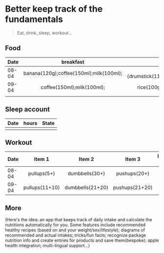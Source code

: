# Better keep track of the fundamentals

> Eat, drink, sleep, workout...

## Food

| Date  |                breakfast                |                                          lunch                                           |                  dinner                   | snacks | water |
| ----- | :-------------------------------------: | :--------------------------------------------------------------------------------------: | :---------------------------------------: | :----: | :---: |
| 08-04 | banana(120g);coffee(150ml);milk(100ml); | rice(100g);{drumstick(110g);breast(170g);bacon(40g);egg(25g);carrot(60g);cucumber(80g);} | noodle(62.5g);peas(20g);corns(20g);{same} |        |       |
| 09-04 |       coffee(150ml);milk(100ml);        |         rice(100g);{chicken thigh(90g);carrot(50g);mixed veges(40g);spam(85g);}          |            rice(120g);{same};             |        |       |
|       |                                         |                                                                                          |                                           |        |       |

## Sleep account

| Date | hours | State |
| ---- | :---: | :---: |
|      |       |       |

## Workout

| Date  |     Item 1     |      Item 2      |     Item 3     | Item 4 | Item 5 | More |
| ----- | :------------: | :--------------: | :------------: | :----: | :----: | :--: |
| 08-04 |  pullups(5+)   |  dumbbells(30+)  |  pushups(20+)  |
| 09-04 | pullups(11+10) | dumbbells(21+20) | pushups(21+20) |

## More

(Here's the idea: an app that keeps track of daily intake and calculate the nutritions automatically for you. Some features include recommended healthy recipes (based on []() and your weight/sex/lifestyle); diagrams of recommended and actual intakes; tricks/fun facts; recognize package nutrition info and create entries for products and save them(bespoke); apple health integration; multi-lingual support...)

